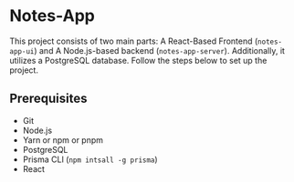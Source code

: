# Notes-App

This project consists of two main parts: A React-Based Frontend (`notes-app-ui`) and A Node.js-based backend (`notes-app-server`). Additionally, it utilizes a PostgreSQL database. Follow the steps below to set up the project.

## Prerequisites

- Git
- Node.js
- Yarn or npm or pnpm
- PostgreSQL
- Prisma CLI (`npm intsall -g prisma`)
- React
